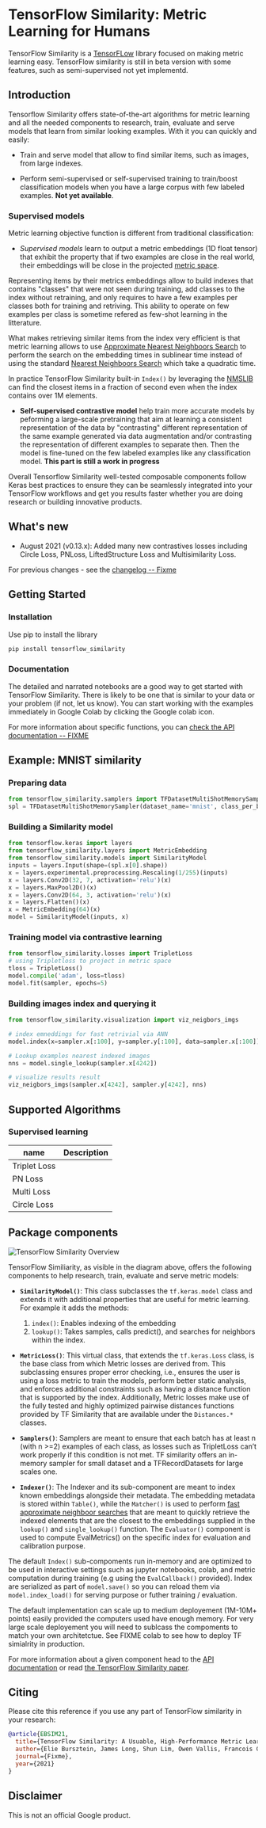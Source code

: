 # TensorFlow Similarity: Metric Learning for Humans

TensorFlow Similarity is a [TensorFLow](https://tensorflow.org) library focused
on making metric learning easy. TensorFlow similarity is still in beta version
with some features, such as semi-supervised not yet implementd.


## Introduction

Tensorflow Similarity offers state-of-the-art algorithms for metric learning and
all the needed components to research, train, evaluate and serve models
that learn from similar looking examples. With it you can quickly and easily:

- Train and serve model that allow to find similar items, such as images,
from large indexes.

- Perform semi-supervised or self-supervised training to
train/boost classification models when you have a large corpus with
few labeled examples. **Not yet available**.

### Supervised models

Metric learning objective function is different from traditional classification:

- *Supervised models* learn to output a metric embeddings (1D float tensor)
that exhibit the property that if two examples are close in the real world,
their embeddings will be close in the
projected [metric space](https://en.wikipedia.org/wiki/Metric_space).

Representing items by their metrics embeddings allow to build
indexes that contains "classes" that were not seen during training,
add classes to the index without retraining, and only requires
to have a few examples per classes both for training and retriving.
This ability to operate on few examples per class is sometime
refered as few-shot learning in the litterature.

What makes retrieving similar items from the index very efficient is that
metric learning allows to use [Approximate Nearest Neighboors Search](https://en.wikipedia.org/wiki/Nearest_neighbor_search) to perform the search on the embedding times in sublinear
time instead of using the standard [Nearest Neighboors Search](https://en.wikipedia.org/wiki/Nearest_neighbor_search) which take a quadratic time.

In practice TensorFlow Similarity built-in `Index()` by leveraging
the [NMSLIB](https://github.com/nmslib/nmslib) can find the closest items
in a fraction of second even when the index contains over 1M elements.


- **Self-supervised contrastive model** help train more accurate models by
peforming a large-scale pretraining that aim at learning a consistent
representation of the data by "contrasting" different representation of
the same example generated via data augmentation and/or contrasting the
representation of different examples to separate then. Then the model is
fine-tuned on the few labeled examples like any classification model.
**This part is still a work in progress**

Overall Tensorflow Similarity well-tested composable components
follow Keras best practices to ensure they can be seamlessly integrated
into your TensorFlow workflows and get you results faster whether you
are doing research or building innovative products.

## What's new

- August 2021 (v0.13.x): Added many new contrastives losses
including Circle Loss, PNLoss, LiftedStructure Loss and
Multisimilarity Loss.

For previous changes - see the [changelog -- Fixme](FIXME)

## Getting Started

### Installation

Use pip to install the library

```python
pip install tensorflow_similarity
```

### Documentation

The detailed and narrated notebooks are a good way to get started
with TensorFlow Similarity. There is likely to be one that is similar to
your data or your problem (if not, let us know). You can start working with
the examples immediately in Google Colab by clicking the Google colab icon.

For more information about specific functions, you can [check the API documentation -- FIXME]()


## Example: MNIST similarity

### Preparing data

```python
from tensorflow_similarity.samplers import TFDatasetMultiShotMemorySampler
spl = TFDatasetMultiShotMemorySampler(dataset_name='mnist', class_per_batch=10)
```

### Building a Similarity model

```python
from tensorflow.keras import layers
from tensorflow_similarity.layers import MetricEmbedding
from tensorflow_similarity.models import SimilarityModel
inputs = layers.Input(shape=(spl.x[0].shape))
x = layers.experimental.preprocessing.Rescaling(1/255)(inputs)
x = layers.Conv2D(32, 7, activation='relu')(x)
x = layers.MaxPool2D()(x)
x = layers.Conv2D(64, 3, activation='relu')(x)
x = layers.Flatten()(x)
x = MetricEmbedding(64)(x)
model = SimilarityModel(inputs, x)
```

### Training model via contrastive learning

```python
from tensorflow_similarity.losses import TripletLoss
# using Tripletloss to project in metric space
tloss = TripletLoss()
model.compile('adam', loss=tloss)
model.fit(sampler, epochs=5)
```

### Building images index and querying it

```python
from tensorflow_similarity.visualization import viz_neigbors_imgs

# index emneddings for fast retrivial via ANN
model.index(x=sampler.x[:100], y=sampler.y[:100], data=sampler.x[:100])

# Lookup examples nearest indexed images
nns = model.single_lookup(sampler.x[4242])

# visualize results result
viz_neigbors_imgs(sampler.x[4242], sampler.y[4242], nns)
```


## Supported Algorithms


### Supervised learning

| name         | Description |
| -----------  | ----------- |
| Triplet Loss |             |
| PN Loss      |             |
| Multi Loss   |             |
| Circle Loss  |             |


## Package components

![TensorFlow Similarity Overview](api/images/tfsim_overview.png)

TensorFlow Similiarity, as visible in the diagram above, offers the following
components to help research, train, evaluate and serve metric models:

- **`SimilarityModel()`**: This class subclasses the `tf.keras.model` class and extends it with additional properties that are useful for metric learning. For example it adds the methods:
  1. `index()`: Enables indexing of the embedding
  2. `lookup()`: Takes samples, calls predict(), and searches for neighbors within the index.

- **`MetricLoss()`**:  This virtual class, that extends the `tf.keras.Loss` class, is the base class from which Metric losses are derived from. This subclassing ensures proper error checking, i.e., ensures the user is using a loss metric to train the models, perform better static analysis, and enforces additional constraints such as having a distance function that is supported by the index. Additionally, Metric losses make use of the fully tested and highly optimized pairwise distances functions provided by TF Similarity that are available under the `Distances.*` classes.

- **`Samplers()`**: Samplers are meant to ensure that each batch has at least n (with n >=2) examples of each class, as losses such as TripletLoss can’t work properly if this condition is not met. TF similarity offers an in-memory sampler for small dataset and a TFRecordDatasets for large scales one.

- **`Indexer()`**: The Indexer and its sub-component are meant to index known embeddings alongside their metadata. The embedding metadata is stored within `Table()`, while the `Matcher()` is used to perform [fast approximate neighboor searches](https://en.wikipedia.org/wiki/Nearest_neighbor_search) that are meant to quickly retrieve the indexed elements that are the closest to the embeddings supplied in the `lookup()` and `single_lookup()` function.
The `Evaluator()` component is used to compute EvalMetrics() on the specific index for evaluation and calibration purpose.

The default `Index()` sub-compoments run in-memory and are optimized to be used in interactive settings such as jupyter notebooks, colab, and metric computation during training (e.g using the `EvalCallback()` provided). Index are serialized as part of `model.save()` so you can reload them via `model.index_load()` for serving purpose or futher training / evaluation.

The default implementation can scale up to medium deployement (1M-10M+ points) easily provided the computers used have enough memory. For very large scale deployement you will need to sublcass the compoments to match your own architetctue. See FIXME colab to see how to deploy TF simialrity in production.


For more information about a given component head to the [API documentation](FIXME) or read [the TensorFlow Similarity paper](FIXME).


## Citing

Please cite this reference if you use any part of TensorFlow similarity
in your research:

```bibtex
@article{EBSIM21,
  title={TensorFlow Similarity: A Usuable, High-Performance Metric Learning Library},
  author={Elie Bursztein, James Long, Shun Lim, Owen Vallis, Francois Chollet},
  journal={Fixme},
  year={2021}
}
```

## Disclaimer

This is not an official Google product.
